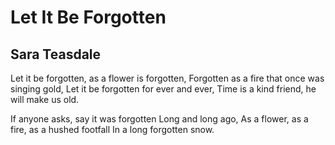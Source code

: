 # Let It Be Forgotten
## Sara Teasdale
Let it be forgotten, as a flower is forgotten,
Forgotten as a fire that once was singing gold,
Let it be forgotten for ever and ever,
Time is a kind friend, he will make us old.

If anyone asks, say it was forgotten
Long and long ago,
As a flower, as a fire, as a hushed footfall
In a long forgotten snow.